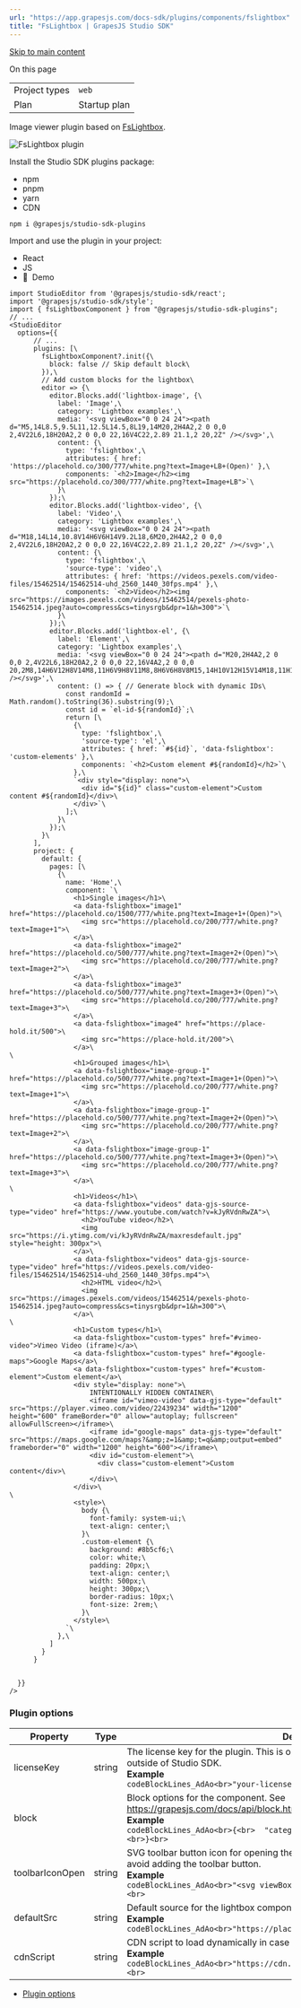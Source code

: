 ```yaml
---
url: "https://app.grapesjs.com/docs-sdk/plugins/components/fslightbox"
title: "FsLightbox | GrapesJS Studio SDK"
---
```


[Skip to main content](https://app.grapesjs.com/docs-sdk/plugins/components/fslightbox#__docusaurus_skipToContent_fallback)

On this page

|     |     |
| --- | --- |
| Project types | `web` |
| Plan | Startup plan |

Image viewer plugin based on [FsLightbox](https://fslightbox.com/).

![FsLightbox plugin](https://app.grapesjs.com/docs-sdk/assets/images/fslightbox-plugin-5d9d81980202b475e60ccaa248036915.png)

Install the Studio SDK plugins package:

- npm
- pnpm
- yarn
- CDN

```codeBlockLines_AdAo
npm i @grapesjs/studio-sdk-plugins

```

Import and use the plugin in your project:

- React
- JS
- 🍇  Demo

```codeBlockLines_AdAo
import StudioEditor from '@grapesjs/studio-sdk/react';
import '@grapesjs/studio-sdk/style';
import { fsLightboxComponent } from "@grapesjs/studio-sdk-plugins";
// ...
<StudioEditor
  options={{
      // ...
      plugins: [\
        fsLightboxComponent?.init({\
          block: false // Skip default block\
        }),\
        // Add custom blocks for the lightbox\
        editor => {\
          editor.Blocks.add('lightbox-image', {\
            label: 'Image',\
            category: 'Lightbox examples',\
            media: '<svg viewBox="0 0 24 24"><path d="M5,14L8.5,9.5L11,12.5L14.5,8L19,14M20,2H4A2,2 0 0,0 2,4V22L6,18H20A2,2 0 0,0 22,16V4C22,2.89 21.1,2 20,2Z" /></svg>',\
            content: {\
              type: 'fslightbox',\
              attributes: { href: 'https://placehold.co/300/777/white.png?text=Image+LB+(Open)' },\
              components: `<h2>Image</h2><img src="https://placehold.co/300/777/white.png?text=Image+LB">`\
            }\
          });\
          editor.Blocks.add('lightbox-video', {\
            label: 'Video',\
            category: 'Lightbox examples',\
            media: '<svg viewBox="0 0 24 24"><path d="M18,14L14,10.8V14H6V6H14V9.2L18,6M20,2H4A2,2 0 0,0 2,4V22L6,18H20A2,2 0 0,0 22,16V4C22,2.89 21.1,2 20,2Z" /></svg>',\
            content: {\
              type: 'fslightbox',\
              'source-type': 'video',\
              attributes: { href: 'https://videos.pexels.com/video-files/15462514/15462514-uhd_2560_1440_30fps.mp4' },\
              components: `<h2>Video</h2><img src="https://images.pexels.com/videos/15462514/pexels-photo-15462514.jpeg?auto=compress&cs=tinysrgb&dpr=1&h=300">`\
            }\
          });\
          editor.Blocks.add('lightbox-el', {\
            label: 'Element',\
            category: 'Lightbox examples',\
            media: '<svg viewBox="0 0 24 24"><path d="M20,2H4A2,2 0 0,0 2,4V22L6,18H20A2,2 0 0,0 22,16V4A2,2 0 0,0 20,2M8,14H6V12H8V14M8,11H6V9H8V11M8,8H6V6H8V8M15,14H10V12H15V14M18,11H10V9H18V11M18,8H10V6H18V8Z" /></svg>',\
            content: () => { // Generate block with dynamic IDs\
              const randomId = Math.random().toString(36).substring(9);\
              const id = `el-id-${randomId}`;\
              return [\
                {\
                  type: 'fslightbox',\
                  'source-type': 'el',\
                  attributes: { href: `#${id}`, 'data-fslightbox': 'custom-elements' },\
                  components: `<h2>Custom element #${randomId}</h2>`\
                },\
                `<div style="display: none">\
                  <div id="${id}" class="custom-element">Custom content #${randomId}</div>\
                </div>`\
              ];\
            }\
          });\
        }\
      ],
      project: {
        default: {
          pages: [\
            {\
              name: 'Home',\
              component: `\
                <h1>Single images</h1>\
                <a data-fslightbox="image1" href="https://placehold.co/1500/777/white.png?text=Image+1+(Open)">\
                  <img src="https://placehold.co/200/777/white.png?text=Image+1">\
                </a>\
                <a data-fslightbox="image2" href="https://placehold.co/500/777/white.png?text=Image+2+(Open)">\
                  <img src="https://placehold.co/200/777/white.png?text=Image+2">\
                </a>\
                <a data-fslightbox="image3" href="https://placehold.co/500/777/white.png?text=Image+3+(Open)">\
                  <img src="https://placehold.co/200/777/white.png?text=Image+3">\
                </a>\
                <a data-fslightbox="image4" href="https://place-hold.it/500">\
                  <img src="https://place-hold.it/200">\
                </a>\
\
                <h1>Grouped images</h1>\
                <a data-fslightbox="image-group-1" href="https://placehold.co/500/777/white.png?text=Image+1+(Open)">\
                  <img src="https://placehold.co/200/777/white.png?text=Image+1">\
                </a>\
                <a data-fslightbox="image-group-1" href="https://placehold.co/500/777/white.png?text=Image+2+(Open)">\
                  <img src="https://placehold.co/200/777/white.png?text=Image+2">\
                </a>\
                <a data-fslightbox="image-group-1" href="https://placehold.co/500/777/white.png?text=Image+3+(Open)">\
                  <img src="https://placehold.co/200/777/white.png?text=Image+3">\
                </a>\
\
                <h1>Videos</h1>\
                <a data-fslightbox="videos" data-gjs-source-type="video" href="https://www.youtube.com/watch?v=kJyRVdnRwZA">\
                  <h2>YouTube video</h2>\
                  <img src="https://i.ytimg.com/vi/kJyRVdnRwZA/maxresdefault.jpg" style="height: 300px">\
                </a>\
                <a data-fslightbox="videos" data-gjs-source-type="video" href="https://videos.pexels.com/video-files/15462514/15462514-uhd_2560_1440_30fps.mp4">\
                  <h2>HTML video</h2>\
                  <img src="https://images.pexels.com/videos/15462514/pexels-photo-15462514.jpeg?auto=compress&cs=tinysrgb&dpr=1&h=300">\
                </a>\
\
                <h1>Custom types</h1>\
                <a data-fslightbox="custom-types" href="#vimeo-video">Vimeo Video (iframe)</a>\
                <a data-fslightbox="custom-types" href="#google-maps">Google Maps</a>\
                <a data-fslightbox="custom-types" href="#custom-element">Custom element</a>\
                <div style="display: none">\
                    INTENTIONALLY HIDDEN CONTAINER\
                    <iframe id="vimeo-video" data-gjs-type="default" src="https://player.vimeo.com/video/22439234" width="1200" height="600" frameBorder="0" allow="autoplay; fullscreen" allowFullScreen></iframe>\
                    <iframe id="google-maps" data-gjs-type="default" src="https://maps.google.com/maps?&amp;z=1&amp;t=q&amp;output=embed" frameborder="0" width="1200" height="600"></iframe>\
                    <div id="custom-element">\
                      <div class="custom-element">Custom content</div>\
                    </div>\
                </div>\
\
                <style>\
                  body {\
                    font-family: system-ui;\
                    text-align: center;\
                  }\
                  .custom-element {\
                    background: #8b5cf6;\
                    color: white;\
                    padding: 20px;\
                    text-align: center;\
                    width: 500px;\
                    height: 300px;\
                    border-radius: 10px;\
                    font-size: 2rem;\
                  }\
                </style>\
              `\
            },\
          ]
        }
      }


  }}
/>

```

### Plugin options [​](https://app.grapesjs.com/docs-sdk/plugins/components/fslightbox\#plugin-options "Direct link to Plugin options")

| Property | Type | Description |
| --- | --- | --- |
| licenseKey | string | The license key for the plugin. This is optional, only required if the plugin is used outside of Studio SDK.<br>**Example**<br>```codeBlockLines_AdAo<br>"your-license-key"<br>``` |
| block |  | Block options for the component. See https://grapesjs.com/docs/api/block.html#properties for more information.<br>**Example**<br>```codeBlockLines_AdAo<br>{<br>  "category": "Extra",<br>  "label": "My label"<br>}<br>``` |
| toolbarIconOpen | string | SVG toolbar button icon for opening the lightbox. You can pass an empty string to avoid adding the toolbar button.<br>**Example**<br>```codeBlockLines_AdAo<br>"<svg viewBox=\"0 0 24 24\"><path d=\"M12 9a3 3 0..."<br>``` |
| defaultSrc | string | Default source for the lightbox component.<br>**Example**<br>```codeBlockLines_AdAo<br>"https://placehold.co/300/777/white.png?text=Image"<br>``` |
| cdnScript | string | CDN script to load dynamically in case the library is not available.<br>**Example**<br>```codeBlockLines_AdAo<br>"https://cdn.jsdelivr.net/npm/fslightbox@3.4.2/index.js"<br>``` |

- [Plugin options](https://app.grapesjs.com/docs-sdk/plugins/components/fslightbox#plugin-options)